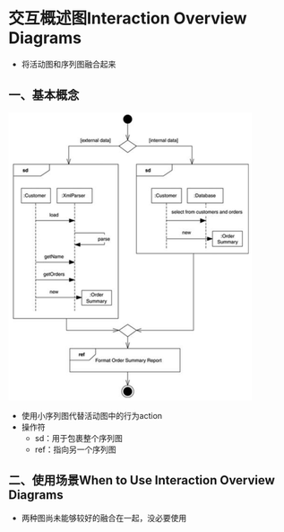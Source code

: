 # 交互概述图Interaction Overview Diagrams

* 将活动图和序列图融合起来

## 一、基本概念

<img src="./images/16-交互概述图.png" alt="交互概述图" style="zoom:50%;" />

* 使用小序列图代替活动图中的行为action
* 操作符
  * sd：用于包裹整个序列图
  * ref：指向另一个序列图



## 二、使用场景When to Use Interaction Overview Diagrams

* 两种图尚未能够较好的融合在一起，没必要使用